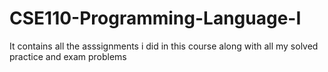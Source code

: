 # CSE110-Programming-Language-I
It contains all the asssignments i did in this course along with all my solved practice and exam problems 
